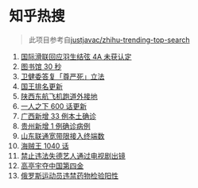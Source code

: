 # 知乎热搜

> 此项目参考自[justjavac/zhihu-trending-top-search](https://github.com/justjavac/zhihu-trending-top-search/blob/main/utils.ts)

<!-- BEGIN -->
  <!-- 最后更新时间:Sat Feb 12 2022 18:12:11 GMT+0000 (Coordinated Universal Time) -->
  1. [国际滑联回应羽生结弦 4A 未获认定](https://www.zhihu.com/search?q=羽生结弦)
1. [图书馆 30 秒](https://www.zhihu.com/search?q=图书馆30秒)
1. [卫健委答复「尊严死」立法](https://www.zhihu.com/search?q=尊严死)
1. [国王排名更新](https://www.zhihu.com/search?q=国王排名)
1. [陕西东航飞机跑道外接地](https://www.zhihu.com/search?q=陕西东航飞机)
1. [一人之下 600 话更新](https://www.zhihu.com/search?q=一人之下)
1. [广西新增 33 例本土确诊](https://www.zhihu.com/search?q=广西新增)
1. [贵州新增 1 例确诊病例](https://www.zhihu.com/search?q=贵州新增)
1. [山东联通宽带限接入终端数](https://www.zhihu.com/search?q=山东联通宽带)
1. [海贼王 1040 话](https://www.zhihu.com/search?q=海贼王)
1. [禁止违法失德艺人通过电视剧出镜](https://www.zhihu.com/search?q=失德艺人)
1. [高亭宇夺中国第四金](https://www.zhihu.com/search?q=高亭宇)
1. [俄罗斯运动员违禁药物检验阳性](https://www.zhihu.com/search?q=俄罗斯运动员违禁药物检验)
  <!-- END -->